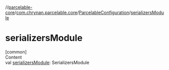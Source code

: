//[parcelable-core](../../../index.md)/[com.chrynan.parcelable.core](../index.md)/[ParcelableConfiguration](index.md)/[serializersModule](serializers-module.md)



# serializersModule  
[common]  
Content  
val [serializersModule](serializers-module.md): SerializersModule  



